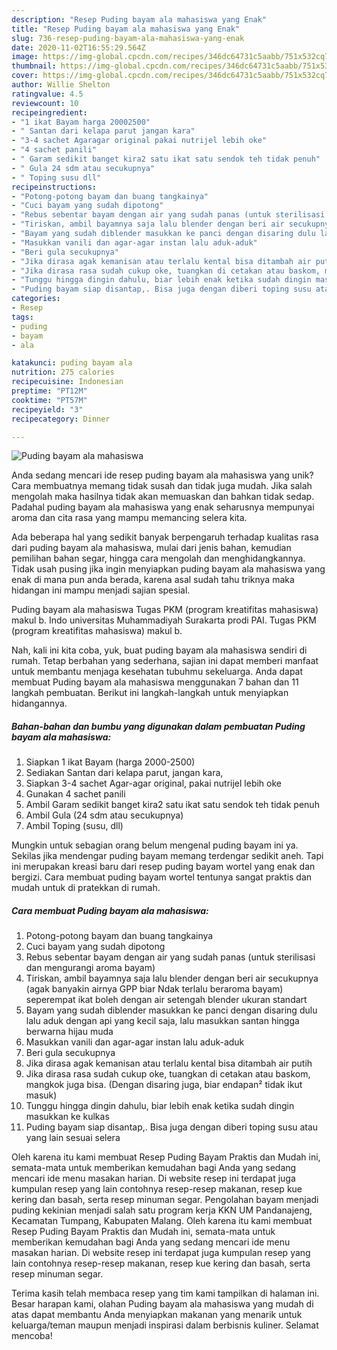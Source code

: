 ```yaml
---
description: "Resep Puding bayam ala mahasiswa yang Enak"
title: "Resep Puding bayam ala mahasiswa yang Enak"
slug: 736-resep-puding-bayam-ala-mahasiswa-yang-enak
date: 2020-11-02T16:55:29.564Z
image: https://img-global.cpcdn.com/recipes/346dc64731c5aabb/751x532cq70/puding-bayam-ala-mahasiswa-foto-resep-utama.jpg
thumbnail: https://img-global.cpcdn.com/recipes/346dc64731c5aabb/751x532cq70/puding-bayam-ala-mahasiswa-foto-resep-utama.jpg
cover: https://img-global.cpcdn.com/recipes/346dc64731c5aabb/751x532cq70/puding-bayam-ala-mahasiswa-foto-resep-utama.jpg
author: Willie Shelton
ratingvalue: 4.5
reviewcount: 10
recipeingredient:
- "1 ikat Bayam harga 20002500"
- " Santan dari kelapa parut jangan kara"
- "3-4 sachet Agaragar original pakai nutrijel lebih oke"
- "4 sachet panili"
- " Garam sedikit banget kira2 satu ikat satu sendok teh tidak penuh"
- " Gula 24 sdm atau secukupnya"
- " Toping susu dll"
recipeinstructions:
- "Potong-potong bayam dan buang tangkainya"
- "Cuci bayam yang sudah dipotong"
- "Rebus sebentar bayam dengan air yang sudah panas (untuk sterilisasi dan mengurangi aroma bayam)"
- "Tiriskan, ambil bayamnya saja lalu blender dengan beri air secukupnya (agak banyakin airnya GPP biar Ndak terlalu beraroma bayam) seperempat ikat boleh dengan air setengah blender ukuran standart"
- "Bayam yang sudah diblender masukkan ke panci dengan disaring dulu lalu aduk dengan api yang kecil saja, lalu masukkan santan hingga berwarna hijau muda"
- "Masukkan vanili dan agar-agar instan lalu aduk-aduk"
- "Beri gula secukupnya"
- "Jika dirasa agak kemanisan atau terlalu kental bisa ditambah air putih"
- "Jika dirasa rasa sudah cukup oke, tuangkan di cetakan atau baskom, mangkok juga bisa. (Dengan disaring juga, biar endapan² tidak ikut masuk)"
- "Tunggu hingga dingin dahulu, biar lebih enak ketika sudah dingin masukkan ke kulkas"
- "Puding bayam siap disantap,. Bisa juga dengan diberi toping susu atau yang lain sesuai selera"
categories:
- Resep
tags:
- puding
- bayam
- ala

katakunci: puding bayam ala 
nutrition: 275 calories
recipecuisine: Indonesian
preptime: "PT12M"
cooktime: "PT57M"
recipeyield: "3"
recipecategory: Dinner

---
```



![Puding bayam ala mahasiswa](https://img-global.cpcdn.com/recipes/346dc64731c5aabb/751x532cq70/puding-bayam-ala-mahasiswa-foto-resep-utama.jpg)

Anda sedang mencari ide resep puding bayam ala mahasiswa yang unik? Cara membuatnya memang tidak susah dan tidak juga mudah. Jika salah mengolah maka hasilnya tidak akan memuaskan dan bahkan tidak sedap. Padahal puding bayam ala mahasiswa yang enak seharusnya mempunyai aroma dan cita rasa yang mampu memancing selera kita.

Ada beberapa hal yang sedikit banyak berpengaruh terhadap kualitas rasa dari puding bayam ala mahasiswa, mulai dari jenis bahan, kemudian pemilihan bahan segar, hingga cara mengolah dan menghidangkannya. Tidak usah pusing jika ingin menyiapkan puding bayam ala mahasiswa yang enak di mana pun anda berada, karena asal sudah tahu triknya maka hidangan ini mampu menjadi sajian spesial.

Puding bayam ala mahasiswa Tugas PKM (program kreatifitas mahasiswa) makul b. Indo universitas Muhammadiyah Surakarta prodi PAI. Tugas PKM (program kreatifitas mahasiswa) makul b.


Nah, kali ini kita coba, yuk, buat puding bayam ala mahasiswa sendiri di rumah. Tetap berbahan yang sederhana, sajian ini dapat memberi manfaat untuk membantu menjaga kesehatan tubuhmu sekeluarga. Anda dapat membuat Puding bayam ala mahasiswa menggunakan 7 bahan dan 11 langkah pembuatan. Berikut ini langkah-langkah untuk menyiapkan hidangannya.

<!--inarticleads1-->

##### Bahan-bahan dan bumbu yang digunakan dalam pembuatan Puding bayam ala mahasiswa:

1. Siapkan 1 ikat Bayam (harga 2000-2500)
1. Sediakan  Santan dari kelapa parut, jangan kara,
1. Siapkan 3-4 sachet Agar-agar original, pakai nutrijel lebih oke
1. Gunakan 4 sachet panili
1. Ambil  Garam sedikit banget kira2 satu ikat satu sendok teh tidak penuh
1. Ambil  Gula (24 sdm atau secukupnya)
1. Ambil  Toping (susu, dll)


Mungkin untuk sebagian orang belum mengenal puding bayam ini ya. Sekilas jika mendengar puding bayam memang terdengar sedikit aneh. Tapi ini merupakan kreasi baru dari resep puding bayam wortel yang enak dan bergizi. Cara membuat puding bayam wortel tentunya sangat praktis dan mudah untuk di pratekkan di rumah. 

<!--inarticleads2-->

##### Cara membuat Puding bayam ala mahasiswa:

1. Potong-potong bayam dan buang tangkainya
1. Cuci bayam yang sudah dipotong
1. Rebus sebentar bayam dengan air yang sudah panas (untuk sterilisasi dan mengurangi aroma bayam)
1. Tiriskan, ambil bayamnya saja lalu blender dengan beri air secukupnya (agak banyakin airnya GPP biar Ndak terlalu beraroma bayam) seperempat ikat boleh dengan air setengah blender ukuran standart
1. Bayam yang sudah diblender masukkan ke panci dengan disaring dulu lalu aduk dengan api yang kecil saja, lalu masukkan santan hingga berwarna hijau muda
1. Masukkan vanili dan agar-agar instan lalu aduk-aduk
1. Beri gula secukupnya
1. Jika dirasa agak kemanisan atau terlalu kental bisa ditambah air putih
1. Jika dirasa rasa sudah cukup oke, tuangkan di cetakan atau baskom, mangkok juga bisa. (Dengan disaring juga, biar endapan² tidak ikut masuk)
1. Tunggu hingga dingin dahulu, biar lebih enak ketika sudah dingin masukkan ke kulkas
1. Puding bayam siap disantap,. Bisa juga dengan diberi toping susu atau yang lain sesuai selera


Oleh karena itu kami membuat Resep Puding Bayam Praktis dan Mudah ini, semata-mata untuk memberikan kemudahan bagi Anda yang sedang mencari ide menu masakan harian. Di website resep ini terdapat juga kumpulan resep yang lain contohnya resep-resep makanan, resep kue kering dan basah, serta resep minuman segar. Pengolahan bayam menjadi puding kekinian menjadi salah satu program kerja KKN UM Pandanajeng, Kecamatan Tumpang, Kabupaten Malang. Oleh karena itu kami membuat Resep Puding Bayam Praktis dan Mudah ini, semata-mata untuk memberikan kemudahan bagi Anda yang sedang mencari ide menu masakan harian. Di website resep ini terdapat juga kumpulan resep yang lain contohnya resep-resep makanan, resep kue kering dan basah, serta resep minuman segar. 

Terima kasih telah membaca resep yang tim kami tampilkan di halaman ini. Besar harapan kami, olahan Puding bayam ala mahasiswa yang mudah di atas dapat membantu Anda menyiapkan makanan yang menarik untuk keluarga/teman maupun menjadi inspirasi dalam berbisnis kuliner. Selamat mencoba!

